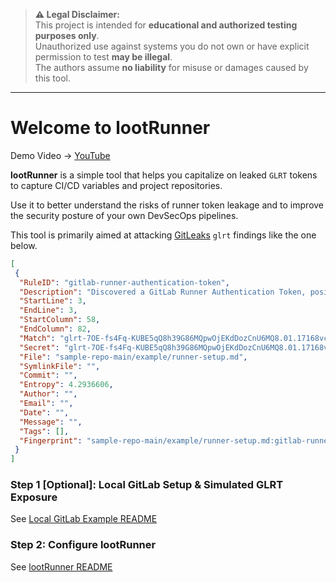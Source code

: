 > **⚠️ Legal Disclaimer:**  
> This project is intended for **educational and authorized testing purposes only**.  
> Unauthorized use against systems you do not own or have explicit permission to test **may be illegal**.  
> The authors assume **no liability** for misuse or damages caused by this tool.

---

# Welcome to lootRunner

Demo Video → [YouTube](https://youtube.com)

**lootRunner** is a simple tool that helps you capitalize on leaked `GLRT` tokens to capture CI/CD variables and project repositories. 

Use it to better understand the risks of runner token leakage and to improve the security posture of your own DevSecOps pipelines.

This tool is primarily aimed at attacking [GitLeaks](https://github.com/gitleaks/gitleaks) `glrt` findings like the one below.
```json
[
 {
  "RuleID": "gitlab-runner-authentication-token",
  "Description": "Discovered a GitLab Runner Authentication Token, posing a risk to CI/CD pipeline integrity and unauthorized access.",
  "StartLine": 3,
  "EndLine": 3,
  "StartColumn": 58,
  "EndColumn": 82,
  "Match": "glrt-7OE-fs4Fq-KUBE5qQ8h39G86MQpwOjEKdDozCnU6MQ8.01.17168vcp1",
  "Secret": "glrt-7OE-fs4Fq-KUBE5qQ8h39G86MQpwOjEKdDozCnU6MQ8.01.17168vcp1",
  "File": "sample-repo-main/example/runner-setup.md",
  "SymlinkFile": "",
  "Commit": "",
  "Entropy": 4.2936606,
  "Author": "",
  "Email": "",
  "Date": "",
  "Message": "",
  "Tags": [],
  "Fingerprint": "sample-repo-main/example/runner-setup.md:gitlab-runner-authentication-token:3"
 }
]
```

### Step 1 [Optional]: Local GitLab Setup & Simulated GLRT Exposure
See [Local GitLab Example README](./example-gitlab/README.md)

### Step 2: Configure lootRunner
See [lootRunner README](./lootRunner/README.md)


